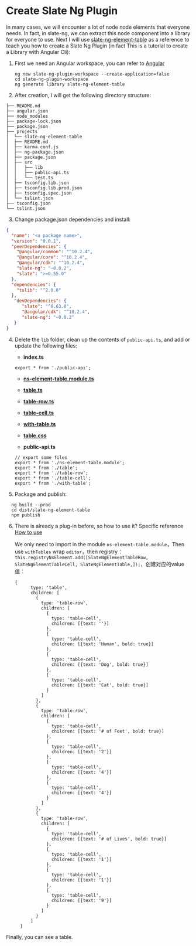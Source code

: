 # Create Slate Ng Plugin

In many cases, we will encounter a lot of node node elements that everyone needs. In fact, in slate-ng, we can extract this node component into a library for everyone to use.
Next I will use [slate-ng-element-table](https://www.npmjs.com/package/slate-ng-element-table) as a reference to teach you how to create a Slate Ng Plugin (in fact This is a tutorial to create a Library with Angular Cli):

1. First we need an Angular workspace, you can refer to [Angular](https://angular.io/guide/creating-libraries)
    ```shell
    ng new slate-ng-plugin-workspace --create-application=false
    cd slate-ng-plugin-workspace
    ng generate library slate-ng-element-table 
    ```
2. After creation, I will get the following directory structure:
```
├── README.md
├── angular.json
├── node_modules
├── package-lock.json
├── package.json
├── projects
│  └── slate-ng-element-table
│  ├── README.md
│  ├── karma.conf.js
│  ├── ng-package.json
│  ├── package.json
│  ├── src
│  │   ├── lib
│  │   ├── public-api.ts
│  │   └── test.ts
│  ├── tsconfig.lib.json
│  ├── tsconfig.lib.prod.json
│  ├── tsconfig.spec.json
│  └── tslint.json
├── tsconfig.json
└── tslint.json
```
3. Change package.json dependencies and install:
```json
{
  "name": "<u package name>",
  "version": "0.0.1",
  "peerDependencies": {
    "@angular/common": "^10.2.4",
    "@angular/core": "^10.2.4",
    "@angular/cdk": "^10.2.4",
    "slate-ng": "~0.0.2",
    "slate": ">=0.55.0"
  },
  "dependencies": {
    "tslib": "^2.0.0"
  },
   "devDependencies": {
      "slate": "^0.63.0",
      "@angular/cdk": "^10.2.4",
      "slate-ng": "~0.0.2"
   }
}
```
4. Delete the `lib` folder, clean up the contents of `public-api.ts`, and add or update the following files:

   - **index.ts**
   ```
   export * from './public-api';
   ```
   - [**ns-element-table.module.ts**](https://github.com/chongqiangchen/slate-ng/blob/master/projects/slate-ng-element-table/src/ns-element-table.module.ts)
   
   - [**table.ts**](https://github.com/chongqiangchen/slate-ng/blob/3ed150c70214f51c17c569202e9a3dc350c817f5/projects/slate-ng-element-table/src/table.ts#L25)
   
   - [**table-row.ts**](https://github.com/chongqiangchen/slate-ng/blob/master/projects/slate-ng-element-table/src/table-row.ts)
   
   - [**table-cell.ts**](https://github.com/chongqiangchen/slate-ng/blob/master/projects/slate-ng-element-table/src/table-cell.ts)
   
   - [**with-table.ts**](https://github.com/chongqiangchen/slate-ng/blob/master/projects/slate-ng-element-table/src/with-table.ts)
   
   - [**table.css**](https://github.com/chongqiangchen/slate-ng/blob/master/projects/slate-ng-element-table/src/table.css)
   
   - **public-api.ts**
   ```
   // export some files
   export * from './ns-element-table.module';
   export * from './table';
   export * from './table-row';
   export * from './table-cell';
   export * from './with-table';
   ```

5. Package and publish:
```
  ng build --prod
  cd dist/slate-ng-element-table
  npm publish
```

6. There is already a plug-in before, so how to use it? Specific reference [How to use](https://github.com/chongqiangchen/slate-ng/blob/master/projects/slate-ng-element-table/README.md)

   We only need to import in the module `ns-element-table.module`，Then use `withTables` wrap `editor`，then registry：`this.registryNsElement.add([SlateNgElementTableRow, SlateNgElementTableCell, SlateNgElementTable,]);`，创建对应的value值：
   ```
   {
         type: 'table',
         children: [
           {
             type: 'table-row',
             children: [
               {
                 type: 'table-cell',
                 children: [{text: ''}]
               },
               {
                 type: 'table-cell',
                 children: [{text: 'Human', bold: true}]
               },
               {
                 type: 'table-cell',
                 children: [{text: 'Dog', bold: true}]
               },
               {
                 type: 'table-cell',
                 children: [{text: 'Cat', bold: true}]
               }
             ]
           },
           {
             type: 'table-row',
             children: [
               {
                 type: 'table-cell',
                 children: [{text: '# of Feet', bold: true}]
               },
               {
                 type: 'table-cell',
                 children: [{text: '2'}]
               },
               {
                 type: 'table-cell',
                 children: [{text: '4'}]
               },
               {
                 type: 'table-cell',
                 children: [{text: '4'}]
               }
             ]
           },
           {
             type: 'table-row',
             children: [
               {
                 type: 'table-cell',
                 children: [{text: '# of Lives', bold: true}]
               },
               {
                 type: 'table-cell',
                 children: [{text: '1'}]
               },
               {
                 type: 'table-cell',
                 children: [{text: '1'}]
               },
               {
                 type: 'table-cell',
                 children: [{text: '9'}]
               }
             ]
           }
         ]
     }   
   ```
Finally, you can see a table.
